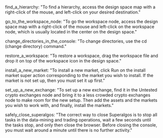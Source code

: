 find_a_hierarchy: "To find a hierarchy, access the design space map with a right-click of the mouse, and left-click on your desired destination."

go_to_the_workspace_node: "To go the workspace node, access the design space map with a right-click of the mouse and left-click on the workspace node, which is usually located in the center on the design space."

change_directories_in_the_console: "To change directories, use the cd (change directory) command."

restore_a_workspace: "To restore a workspace, drag the workspace file and drop it on top of the workspace icon in the design space."

install_a_new_market: "To install a new market, click Run on the install market super action corresponding to the market you wish to install. If the market is not set up, then you must set it up first."

set_up_a_new_exchange: "To set up a new exchange, find it in the Untested crypto exchanges node and bring it to a less crowded crypto exchanges node to make room for the new setup. Then add the assets and the markets you wish to work with, and finally, install the markets."

safely_close_superalgos: "The correct way to close Superalgos is to stop all tasks in the data-mining and trading operations, wait a few seconds until the tasks stop, and only then close the browser. Before closing the console, you must wait around a minute until there is no further activity."

